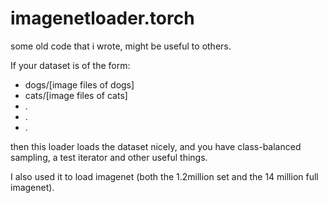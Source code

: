 imagenetloader.torch
====================

some old code that i wrote, might be useful to others.

If your dataset is of the form:

* dogs/[image files of dogs]
* cats/[image files of cats]
* .
* .
* .

then this loader loads the dataset nicely, and you have class-balanced sampling, a test iterator and other useful things.

I also used it to load imagenet (both the 1.2million set and the 14 million full imagenet).

